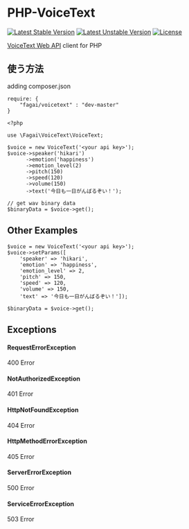 # PHP-VoiceText

[![Latest Stable Version](https://poser.pugx.org/fagai/voicetext/v/stable)](https://packagist.org/packages/fagai/voicetext)
[![Latest Unstable Version](https://poser.pugx.org/fagai/voicetext/v/unstable)](https://packagist.org/packages/fagai/voicetext)
[![License](https://poser.pugx.org/fagai/voicetext/license)](https://packagist.org/packages/fagai/voicetext)

[VoiceText Web API](https://cloud.voicetext.jp/webapi) client for PHP

## 使う方法

adding composer.json

```
require: {
	"fagai/voicetext" : "dev-master"
}
```

```
<?php

use \Fagai\VoiceText\VoiceText;

$voice = new VoiceText('<your api key>');
$voice->speaker('hikari')
      ->emotion('happiness')
      ->emotion_level(2)
      ->pitch(150)
      ->speed(120)
      ->volume(150)
      ->text('今日も一日がんばるぞい！');

// get wav binary data
$binaryData = $voice->get();

```

## Other Examples

```
$voice = new VoiceText('<your api key>');
$voice->setParams([
	'speaker' => 'hikari',
	'emotion' => 'happiness',
	'emotion_level' => 2,
	'pitch' => 150,
	'speed' => 120,
	'volume' => 150,
	'text' => '今日も一日がんばるぞい！']);

$binaryData = $voice->get();
```

## Exceptions

#### RequestErrorException

400 Error

#### NotAuthorizedException

401 Error

#### HttpNotFoundException

404 Error

#### HttpMethodErrorException

405 Error

#### ServerErrorException

500 Error

#### ServiceErrorException

503 Error




